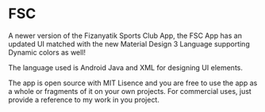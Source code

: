 # FSC

A newer version of the Fizanyatik Sports Club App, the FSC App has an updated UI matched with the new Material Design 3 Language supporting Dynamic colors as well!

The language used is Android Java and XML for designing UI elements.

The app is open source with MIT Lisence and you are free to use the app as a whole or fragments of it on your own projects. For commercial uses, just provide a reference to my work in you project.
